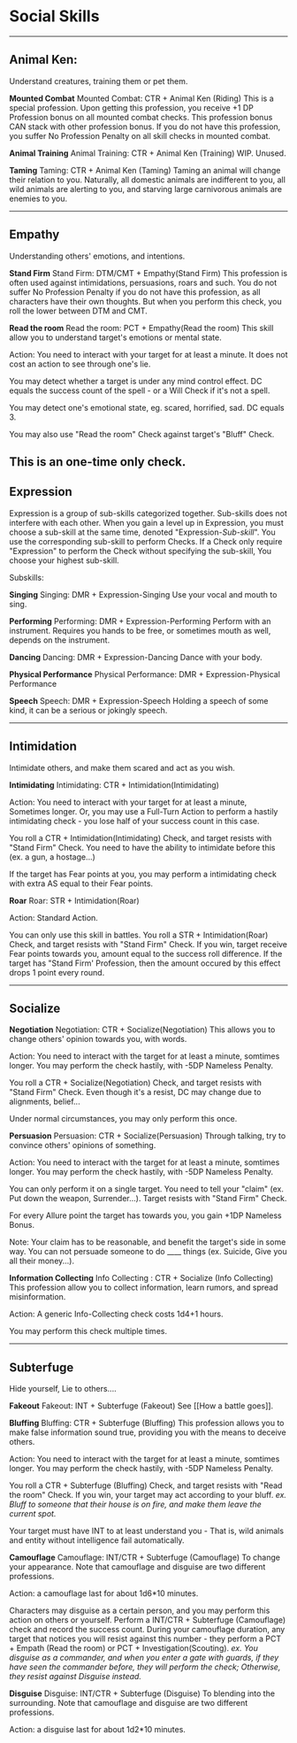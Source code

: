 # Social Skills
---

## Animal Ken:
Understand creatures, training them or pet them.

**Mounted Combat**
Mounted Combat: CTR + Animal Ken (Riding)
This is a special profession. Upon getting this profession, you receive +1 DP Profession bonus on all mounted combat checks. This profession bonus CAN stack with other profession bonus.
If you do not have this profession, you suffer No Profession Penalty on all skill checks in mounted combat. 

**Animal Training**
Animal Training: CTR + Animal Ken (Training)
WIP. Unused.

**Taming**
Taming: CTR + Animal Ken (Taming)
Taming an animal will change their relation to you.
Naturally, all domestic animals are indifferent to you, all wild animals are alerting to you, and starving large carnivorous animals are enemies to you. 

---

## Empathy
Understanding others' emotions, and intentions.

**Stand Firm**
Stand Firm: DTM/CMT + Empathy(Stand Firm)
This profession is often used against intimidations, persuasions, roars and such. You do not suffer No Profession Penalty if you do not have this profession, as all characters have their own thoughts. But when you perform this check, you roll the lower between DTM and CMT.

**Read the room**
Read the room: PCT + Empathy(Read the room)
This skill allow you to understand target's emotions or mental state.

Action: You need to interact with your target for at least a minute. It does not cost an action to see through one's lie.

You may detect whether a target is under any mind control effect. DC equals the success count of the spell - or a Will Check if it's not a spell.

You may detect one's emotional state, eg. scared, horrified, sad. DC equals 3.

You may also use "Read the room" Check against target's "Bluff" Check.

This is an one-time only check.
---

## Expression

Expression is a group of sub-skills categorized together. Sub-skills does not interfere with each other.
When you gain a level up in Expression, you must choose a sub-skill at the same time, denoted "Expression-*Sub-skill*". You use the corresponding sub-skill to perform Checks.
If a Check only require "Expression" to perform the Check without specifying the sub-skill, You choose your highest sub-skill.  

Subskills:

**Singing**
Singing: DMR + Expression-Singing
Use your vocal and mouth to sing.

**Performing**
Performing: DMR + Expression-Performing
Perform with an instrument. Requires you hands to be free, or sometimes mouth as well, depends on the instrument.

**Dancing**
Dancing: DMR + Expression-Dancing
Dance with your body.

**Physical Performance**
Physical Performance: DMR + Expression-Physical Performance


**Speech**
Speech: DMR + Expression-Speech
Holding a speech of some kind, it can be a serious or jokingly speech.

---

## Intimidation
Intimidate others, and make them scared and act as you wish.

**Intimidating**
Intimidating: CTR + Intimidation(Intimidating)

Action: You need to interact with your target for at least a minute, Sometimes longer. Or, you may use a Full-Turn Action to perform a hastily intimidating check - you lose half of your success count in this case.

You roll a CTR + Intimidation(Intimidating) Check, and target resists with "Stand Firm" Check. You need to have the ability to intimidate before this (ex. a gun, a hostage...)

If the target has Fear points at you, you may perform a intimidating check with extra AS equal to their Fear points.

**Roar**
Roar: STR + Intimidation(Roar)

Action: Standard Action.

You can only use this skill in battles. You roll a STR + Intimidation(Roar) Check, and target resists with "Stand Firm" Check. If you win, 
target receive Fear points towards you, amount equal to the success roll difference. 
If the target has "Stand Firm' Profession, then the amount occured by this effect drops 1 point every round.

---

## Socialize

**Negotiation**
Negotiation: CTR + Socialize(Negotiation)
This allows you to change others' opinion towards you, with words.

Action: You need to interact with the target for at least a minute, somtimes longer. You may perform the check hastily, with -5DP Nameless Penalty.

You roll a CTR + Socialize(Negotiation) Check, and target resists with "Stand Firm" Check. Even though it's a resist, DC may change due to alignments, belief...

Under normal circumstances, you may only perform this once.

**Persuasion**
Persuasion: CTR + Socialize(Persuasion)
Through talking, try to convince others' opinions of something.

Action: You need to interact with the target for at least a minute, somtimes longer. You may perform the check hastily, with -5DP Nameless Penalty.

You can only perform it on a single target. You need to tell your "claim" (ex. Put down the weapon, Surrender...).  Target resists with "Stand Firm" Check.

For every Allure point the target has towards you, you gain +1DP Nameless Bonus.

Note: Your claim has to be reasonable, and benefit the target's side in some way. You can not persuade someone to do ____ things (ex. Suicide, Give you all their money...).

**Information Collecting**
Info Collecting : CTR + Socialize (Info Collecting)
This profession allow you to collect information, learn rumors, and spread misinformation.

Action: A generic Info-Collecting check costs 1d4+1 hours.

You may perform this check multiple times.


---

## Subterfuge
Hide yourself, Lie to others....

**Fakeout**
Fakeout: INT + Subterfuge (Fakeout) 
See [[How a battle goes]].

**Bluffing**
Bluffing: CTR + Subterfuge (Bluffing)
This profession allows you to make false information sound true, providing you with the means to deceive others.

Action: You need to interact with the target for at least a minute, somtimes longer. You may perform the check hastily, with -5DP Nameless Penalty.

You roll a CTR + Subterfuge (Bluffing) Check, and target resists with "Read the room" Check.  If you win, your target may act according to your bluff.
*ex. Bluff to someone that their house is on fire, and make them leave the current spot.*

Your target must have INT to at least understand you - That is, wild animals and entity without intelligence fail automatically.

**Camouflage**
Camouflage: INT/CTR + Subterfuge (Camouflage)
To change your appearance. Note that camouflage and disguise are two different professions.

Action: a camouflage last for about 1d6*10 minutes.

Characters may disguise as a certain person, and you may perform this action on others or yourself.
Perform a INT/CTR + Subterfuge (Camouflage) check and record the success count. During your camouflage duration, any target that notices you will resist against this number - they perform a PCT + Empath (Read the room) or PCT + Investigation(Scouting). 
*ex. You disguise as a commander, and when you enter a gate with guards, if they have seen the commander before, they will perform the check; Otherwise, they resist against Disguise instead.*

**Disguise**
Disguise: INT/CTR + Subterfuge (Disguise)
To blending into the surrounding. Note that camouflage and disguise are two different professions.

Action: a disguise last for about 1d2*10 minutes.

